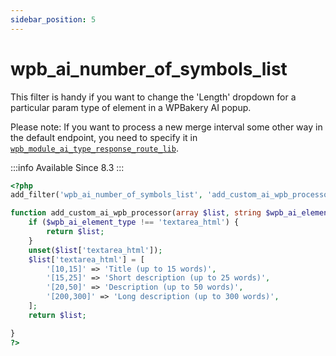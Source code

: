 ```yaml
---
sidebar_position: 5
---
```


# wpb_ai_number_of_symbols_list

This filter is handy if you want to change the 'Length' dropdown for a particular param type of element in a WPBakery AI popup.

Please note: If you want to process a new merge interval some other way in the default endpoint, you need to specify it in [`wpb_module_ai_type_response_route_lib`](/docs/filters/wpb_module_ai_type_response_route_lib/).

:::info
Available Since 8.3
:::

```php
<?php
add_filter('wpb_ai_number_of_symbols_list', 'add_custom_ai_wpb_processor', 10, 2);

function add_custom_ai_wpb_processor(array $list, string $wpb_ai_element_type): array {
    if ($wpb_ai_element_type !== 'textarea_html') {
        return $list;
    }
    unset($list['textarea_html']);
    $list['textarea_html'] = [
        '[10,15]' => 'Title (up to 15 words)',
        '[15,25]' => 'Short description (up to 25 words)',
        '[20,50]' => 'Description (up to 50 words)',
        '[200,300]' => 'Long description (up to 300 words)',
    ];
    return $list;

}
?>
```
